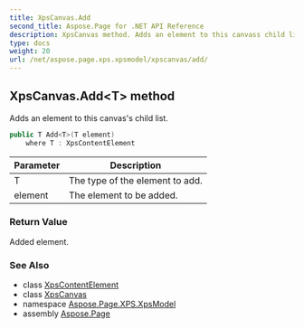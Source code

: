 ```yaml
---
title: XpsCanvas.Add
second_title: Aspose.Page for .NET API Reference
description: XpsCanvas method. Adds an element to this canvass child list
type: docs
weight: 20
url: /net/aspose.page.xps.xpsmodel/xpscanvas/add/
---
```

## XpsCanvas.Add&lt;T&gt; method

Adds an element to this canvas's child list.

```csharp
public T Add<T>(T element)
    where T : XpsContentElement
```

| Parameter | Description |
| --- | --- |
| T | The type of the element to add. |
| element | The element to be added. |

### Return Value

Added element.

### See Also

* class [XpsContentElement](../../xpscontentelement/)
* class [XpsCanvas](../)
* namespace [Aspose.Page.XPS.XpsModel](../../xpscanvas/)
* assembly [Aspose.Page](../../../)


